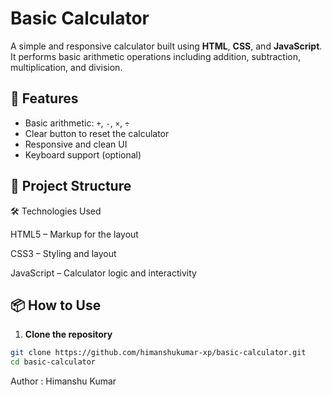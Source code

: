 # Basic Calculator

A simple and responsive calculator built using **HTML**, **CSS**, and **JavaScript**. It performs basic arithmetic operations including addition, subtraction, multiplication, and division.

## 🚀 Features

- Basic arithmetic: `+`, `-`, `×`, `÷`
- Clear button to reset the calculator
- Responsive and clean UI
- Keyboard support (optional)

## 📁 Project Structure


🛠️ Technologies Used

HTML5 – Markup for the layout

CSS3 – Styling and layout

JavaScript – Calculator logic and interactivity


## 📦 How to Use

1. **Clone the repository**

```bash
git clone https://github.com/himanshukumar-xp/basic-calculator.git
cd basic-calculator
```
Author : Himanshu Kumar
